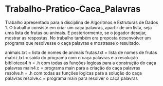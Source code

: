 # Trabalho-Pratico-Caca_Palavras
Trabalho apresentado para a disciplina de Algoritmos e Estruturas de Dados 1. O trabalho consiste em criar um caça palavras, apartir de um lista, seja uma lista de frutas ou animais. E posteriormente, se o jogador desejar, mostrar as respostas. No trabalho também era proposta desenvolver um programa que resolvesse o caça palavras e mostrasse o resultado.


animais.txt = lista de nomes de animais
frutas.txt = lista de nomes de frutas
matriz.txt = saida do programa com o caça palavras e a resolução
biblioteca4.h = .h com todas as funções logicas para a construção do caça palavras
main4.c = programa main para a criação do caça palavras
resolve.h = .h com todas as funções logicas para a solução do caça palavras
resolve.c = programa main para resolver o caça palavras
